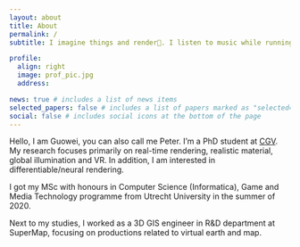 ```yaml
---
layout: about
title: About
permalink: /
subtitle: I imagine things and render🎨. I listen to music while running🏃.

profile:
  align: right
  image: prof_pic.jpg
  address:

news: true # includes a list of news items
selected_papers: false # includes a list of papers marked as "selected={true}"
social: false # includes social icons at the bottom of the page
---
```


Hello, I am Guowei, you can also call me Peter. I’m a PhD student at [CGV](https://graphics.tudelft.nl/). My research focuses primarily on real-time rendering, realistic material, global illumination and VR. In addition, I am interested in differentiable/neural rendering.

I got my MSc with honours in Computer Science (Informatica), Game and Media Technology programme from Utrecht University in the summer of 2020.

Next to my studies, I worked as a 3D GIS engineer in R&D department at SuperMap, focusing on productions related to virtual earth and map.

